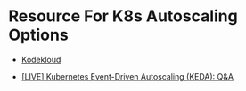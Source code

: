 # Resource For K8s Autoscaling Options

- [Kodekloud](https://learn.kodekloud.com/user/courses/kubernetes-autoscaling/module/66710f67-c094-4a4c-b718-4a031d1ddebe/lesson/e57460fa-c121-4d31-b5a2-1d54caee9b49)

- [[LIVE] Kubernetes Event-Driven Autoscaling (KEDA): Q&A](https://www.perfectscale.io/blog/keda-q-a)
